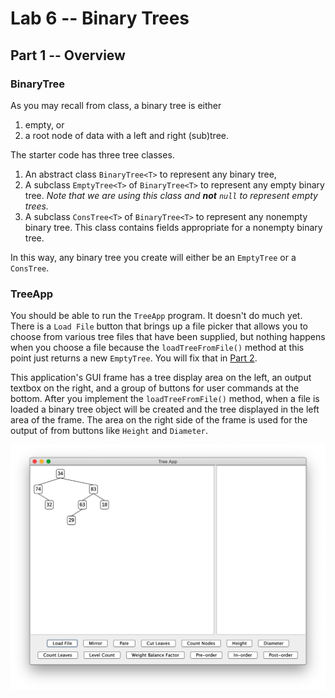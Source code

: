 # Lab 6 -- Binary Trees
## Part 1 -- Overview

### BinaryTree
As you may recall from class, a binary tree is either
1. empty, or
2. a root node of data with a left and right (sub)tree.

The starter code has three tree classes.
1. An abstract class `BinaryTree<T>` to represent any binary tree,
2. A subclass `EmptyTree<T>` of `BinaryTree<T>` to represent any empty binary
   tree. _Note that we are using this class and **not** `null` to represent
   empty trees._
3. A subclass `ConsTree<T>` of `BinaryTree<T>` to represent any nonempty
   binary tree. This class contains fields appropriate for a nonempty binary
   tree.

In this way, any binary tree you create will either be an `EmptyTree` or a `ConsTree`. 

### TreeApp

You should be able to run the `TreeApp` program. It doesn't do much yet. There
is a `Load File` button that brings up a file picker that allows you to choose
from various tree files that have been supplied, but nothing happens when you
choose a file because the `loadTreeFromFile()` method at this point just returns
a new `EmptyTree`. You will fix that in [Part 2](part2.html).

This application's GUI frame has a tree display area on the left, an output
textbox on the right, and a group of buttons for user commands at the bottom.
After you implement the `loadTreeFromFile()` method, when a file is loaded a
binary tree object will be created and the tree displayed in the left area of
the frame. The area on the right side of the frame is used for the output of
from buttons like `Height` and `Diameter`.

![TreeApp GUI](gui.png)
